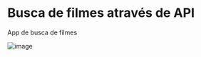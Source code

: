 # Busca de filmes através de API
App de busca de filmes

![image](https://github.com/brunoienne/api_filmes/assets/27920483/ff686404-e40c-4f66-a369-0a2a005b9a9e)




